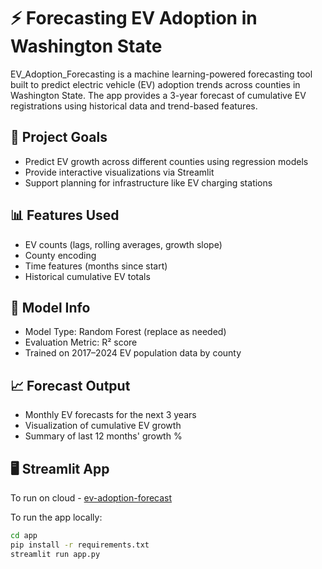 # ⚡ Forecasting EV Adoption in Washington State

EV_Adoption_Forecasting is a machine learning-powered forecasting tool built to predict electric vehicle (EV) adoption trends across counties in Washington State. The app provides a 3-year forecast of cumulative EV registrations using historical data and trend-based features.

## 🚀 Project Goals

- Predict EV growth across different counties using regression models
- Provide interactive visualizations via Streamlit
- Support planning for infrastructure like EV charging stations

## 📊 Features Used

- EV counts (lags, rolling averages, growth slope)
- County encoding
- Time features (months since start)
- Historical cumulative EV totals

## 🧠 Model Info

- Model Type: Random Forest (replace as needed)
- Evaluation Metric: R² score
- Trained on 2017–2024 EV population data by county

## 📈 Forecast Output

- Monthly EV forecasts for the next 3 years
- Visualization of cumulative EV growth
- Summary of last 12 months' growth %

## 🖥️ Streamlit App
To run on cloud - [ev-adoption-forecast](https://ev-adoption-forecast-wa.streamlit.app/)

To run the app locally:

```bash
cd app
pip install -r requirements.txt
streamlit run app.py
